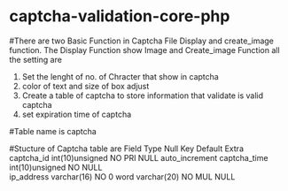 # captcha-validation-core-php

#There are two Basic Function in Captcha File Display and create_image function. The Display Function show Image and Create_image Function all the setting are

1. Set the lenght of no. of Chracter that show in captcha
2. color of text and size of box adjust
3. Create a table of captcha to store information that validate is valid captcha
4. set expiration time of captcha

#Table name is captcha

#Stucture of Captcha table are
  Field 	          Type 	              Null 	  Key 	Default 	Extra 	
  captcha_id 	      int(10)unsigned	NO 	    PRI 	NULL	    auto_increment
  captcha_time 	    int(10)unsigned	    NO 		        NULL	
  ip_address 	      varchar(16)	        NO 		          0	
  word 	            varchar(20)	        NO 	    MUL 	NULL	



